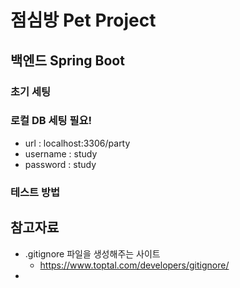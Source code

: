 # 점심방 Pet Project

## 백엔드 Spring Boot

### 초기 세팅

### 로컬 DB 세팅 필요!

- url : localhost:3306/party
- username : study
- password : study

### 테스트 방법

## 참고자료

- .gitignore 파일을 생성해주는 사이트
  - https://www.toptal.com/developers/gitignore/
- 